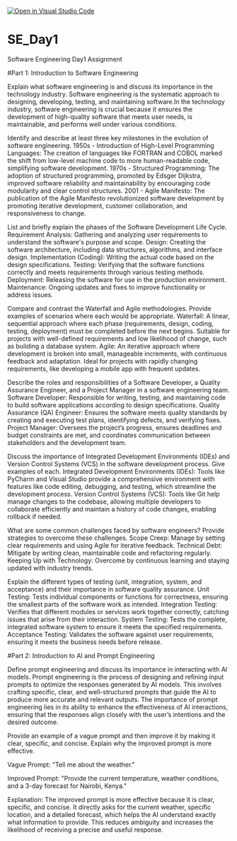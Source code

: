 [![Open in Visual Studio Code](https://classroom.github.com/assets/open-in-vscode-2e0aaae1b6195c2367325f4f02e2d04e9abb55f0b24a779b69b11b9e10269abc.svg)](https://classroom.github.com/online_ide?assignment_repo_id=15559525&assignment_repo_type=AssignmentRepo)
# SE_Day1
Software Engineering Day1 Assignment

#Part 1: Introduction to Software Engineering

Explain what software engineering is and discuss its importance in the technology industry.
    Software engineering is the systematic approach to designing, developing, testing, and maintaining software.In the technology industry, software engineering is crucial because it ensures the development of high-quality software that meets user needs, is maintainable, and performs well under various conditions.

Identify and describe at least three key milestones in the evolution of software engineering.
   1950s - Introduction of High-Level Programming Languages: The creation of languages like FORTRAN and COBOL marked the shift from low-level machine code to more human-readable code, simplifying software development.
   1970s - Structured Programming: The adoption of structured programming, promoted by Edsger Dijkstra, improved software reliability and maintainability by encouraging code modularity and clear control structures.
   2001 - Agile Manifesto: The publication of the Agile Manifesto revolutionized software development by promoting iterative development, customer collaboration, and responsiveness to change.

List and briefly explain the phases of the Software Development Life Cycle.
    Requirement Analysis: Gathering and analyzing user requirements to understand the software's purpose and scope.
    Design: Creating the software architecture, including data structures, algorithms, and interface design.
    Implementation (Coding): Writing the actual code based on the design specifications.
    Testing: Verifying that the software functions correctly and meets requirements through various testing methods.
    Deployment: Releasing the software for use in the production environment.
    Maintenance: Ongoing updates and fixes to improve functionality or address issues.

Compare and contrast the Waterfall and Agile methodologies. Provide examples of scenarios where each would be appropriate.
     Waterfall: A linear, sequential approach where each phase (requirements, design, coding, testing, deployment) must be completed before the next begins. Suitable for projects with well-defined requirements and low likelihood of change, such as building a database 
                system.
     Agile: An iterative approach where development is broken into small, manageable increments, with continuous feedback and adaptation. Ideal for projects with rapidly changing requirements, like developing a mobile app with frequent updates.

Describe the roles and responsibilities of a Software Developer, a Quality Assurance Engineer, and a Project Manager in a software engineering team.
     Software Developer: Responsible for writing, testing, and maintaining code to build software applications according to design specifications.
     Quality Assurance (QA) Engineer: Ensures the software meets quality standards by creating and executing test plans, identifying defects, and verifying fixes.
     Project Manager: Oversees the project’s progress, ensures deadlines and budget constraints are met, and coordinates communication between stakeholders and the development team.

Discuss the importance of Integrated Development Environments (IDEs) and Version Control Systems (VCS) in the software development process. Give examples of each.
     Integrated Development Environments (IDEs): Tools like PyCharm and Visual Studio provide a comprehensive environment with features like code editing, debugging, and testing, which streamline the development process.
     Version Control Systems (VCS): Tools like Git help manage changes to the codebase, allowing multiple developers to collaborate efficiently and maintain a history of code changes, enabling rollback if needed.

What are some common challenges faced by software engineers? Provide strategies to overcome these challenges.
     Scope Creep: Manage by setting clear requirements and using Agile for iterative feedback.
     Technical Debt: Mitigate by writing clean, maintainable code and refactoring regularly.
     Keeping Up with Technology: Overcome by continuous learning and staying updated with industry trends.
    
Explain the different types of testing (unit, integration, system, and acceptance) and their importance in software quality assurance.
     Unit Testing: Tests individual components or functions for correctness, ensuring the smallest parts of the software work as intended.
     Integration Testing: Verifies that different modules or services work together correctly, catching issues that arise from their interaction.
     System Testing: Tests the complete, integrated software system to ensure it meets the specified requirements.
     Acceptance Testing: Validates the software against user requirements, ensuring it meets the business needs before release.

#Part 2: Introduction to AI and Prompt Engineering

Define prompt engineering and discuss its importance in interacting with AI models.
     Prompt engineering is the process of designing and refining input prompts to optimize the responses generated by AI models. This involves crafting specific, clear, and well-structured prompts that guide the AI to produce more accurate and relevant outputs. The 
     importance of prompt engineering lies in its ability to enhance the effectiveness of AI interactions, ensuring that the responses align closely with the user’s intentions and the desired outcome.

Provide an example of a vague prompt and then improve it by making it clear, specific, and concise. Explain why the improved prompt is more effective.
   
  Vague Prompt: "Tell me about the weather."

  Improved Prompt: "Provide the current temperature, weather conditions, and a 3-day forecast for Nairobi, Kenya."

  Explanation: The improved prompt is more effective because it is clear, specific, and concise. It directly asks for the current weather, specific location, and a detailed forecast, which helps the AI understand exactly what information to provide. This reduces 
               ambiguity and increases the likelihood of receiving a precise and useful response.
